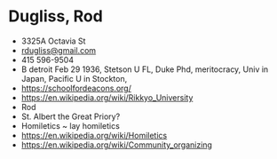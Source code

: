 # Dugliss, Rod

* 3325A Octavia St
* rdugliss@gmail.com
* 415 596-9504
* B detroit Feb 29 1936, Stetson U FL, Duke Phd, meritocracy, Univ in Japan, Pacific U in Stockton,
* https://schoolfordeacons.org/
* https://en.wikipedia.org/wiki/Rikkyo_University
* Rod
* St. Albert the Great Priory?
* Homiletics ~ lay homiletics
* https://en.wikipedia.org/wiki/Homiletics
* https://en.wikipedia.org/wiki/Community_organizing
